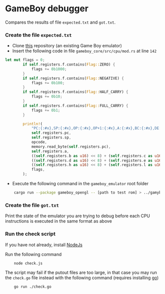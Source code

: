 # GameBoy debugger

Compares the results of file `expected.txt` and `got.txt`.

### Create the file `expected.txt`

- Clone [this](https://github.com/benkonz/gameboy_emulator) repository (an existing Game Boy emulator)
- Insert the following code in file `gameboy_core/src/cpu/mod.rs` at line `142`

```rust
let mut flags = 0;
        if self.registers.f.contains(Flag::ZERO) {
            flags += 0b1000;
        }
        if self.registers.f.contains(Flag::NEGATIVE) {
            flags += 0b100;
        }
        if self.registers.f.contains(Flag::HALF_CARRY) {
            flags += 0b10;
        }
        if self.registers.f.contains(Flag::FULL_CARRY) {
            flags += 0b1;
        }

        println!(
            "PC:{:#x},SP:{:#x},OP:{:#x},OP+1:{:#x},A:{:#x},BC:{:#x},DE:{:#x},HL:{:#x},F:{:#06b},",
            self.registers.pc,
            self.registers.sp,
            opcode,
            memory.read_byte(self.registers.pc),
            self.registers.a,
            ((self.registers.b as u16) << 8) + (self.registers.c as u16),
            ((self.registers.d as u16) << 8) + (self.registers.e as u16),
            ((self.registers.h as u16) << 8) + (self.registers.l as u16),
            flags,
        );

```

- Execute the following command in the `gameboy_emulator` root folder

```sh
    cargo run --package gameboy_opengl -- [path to test rom] > ../gamyboy-debugger/expected.txt
```

### Create the file `got.txt`

Print the state of the emulator you are trying to debug before each CPU instructions is executed in the same format as above

### Run the check script

If you have not already, install [NodeJs](https://nodejs.org/en/)

Run the following command

```sh
    node check.js
```

The script may fail if the putout files are too large, in that case you may run the `check.go` file instead with the following command (requires installing [go](https://golang.org/doc/install))

```sh
    go run ./check.go
```
